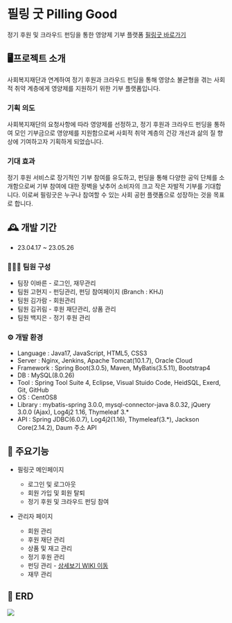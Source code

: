 # 필링 굿 Pilling Good
정기 후원 및 크라우드 펀딩을 통한 영양제 기부 플랫폼 [필링굿 바로가기](http://146.56.162.80/)

## 🖥️프로젝트 소개
사회복지재단과 연계하여 정기 후원과 크라우드 펀딩을 통해 영양소 불균형을 겪는 사회적 취약 계층에게 영양제를 지원하기 위한 기부 플랫폼입니다.

### 기획 의도
사회복지재단의 요청사항에 따라 영양제를 선정하고, 정기 후원과 크라우드 펀딩을 통하여 모인 기부금으로 영양제를 지원함으로써 사회적 취약 계층의 건강 개선과 삶의 질 향상에 기여하고자 기획하게 되었습니다.

### 기대 효과
정기 후원 서비스로 장기적인 기부 참여를 유도하고, 펀딩을 통해 다양한 공익 단체를 소개함으로써 기부 참여에 대한 장벽을 낮추어 소비자의 크고 작은 자발적 기부를 기대합니다. 이로써 필링굿은 누구나 참여할 수 있는 사회 공헌 플랫폼으로 성장하는 것을 목표로 합니다.





## 🕰️ 개발 기간
- 23.04.17 ~ 23.05.26

### 🧑‍🤝‍🧑 팀원 구성
- 팀장 이바른 - 로그인, 재무관리
- 팀원 고현지 - 펀딩관리, 펀딩 참여페이지 (Branch : KHJ)
- 팀원 김가람 - 회원관리
- 팀원 김귀림 - 후원 재단관리, 상품 관리
- 팀원 백지은 - 정기 후원 관리

### ⚙️ 개발 환경
- Language : Java17, JavaScript, HTML5, CSS3
- Server : Nginx, Jenkins, Apache Tomcat(10.1.7), Oracle Cloud
- Framework : Spring Boot(3.0.5), Maven, MyBatis(3.5.11), Bootstrap4
- DB : MySQL(8.0.26)
- Tool : Spring Tool Suite 4, Eclipse, Visual Stuido Code, HeidSQL, Exerd, Git, GitHub
- OS : CentOS8
- Library : mybatis-spring 3.0.0, mysql-connector-java 8.0.32, jQuery 3.0.0 (Ajax), Log4j2 1.16, Thymeleaf 3.*
- API : Spring JDBC(6.0.7), Log4j2(1.16), Thymeleaf(3.*), Jackson Core(2.14.2), Daum 주소 API


## 📌 주요기능

* 필링굿 메인페이지
  * 로그인 및 로그아웃
  * 회원 가입 및 회원 탈퇴
  * 정기 후원 및 크라우드 펀딩 참여


* 관리자 페이지
  * 회원 관리
  * 후원 재단 관리
  * 상품 및 재고 관리
  * 정기 후원 관리
  * 펀딩 관리  - [상세보기 WIKI 이동](https://github.com/fatrugi/ks46team4/wiki/%EC%A3%BC%EC%9A%94-%EA%B8%B0%EB%8A%A5-%EC%86%8C%EA%B0%9C(%ED%8E%80%EB%94%A9))
  * 재무 관리

## 📌 ERD

<p>
  <img src="https://github.com/fatrugi/ks46team4/assets/123074059/ed10fb23-1b52-4596-a05e-47474b422027">
</p>



